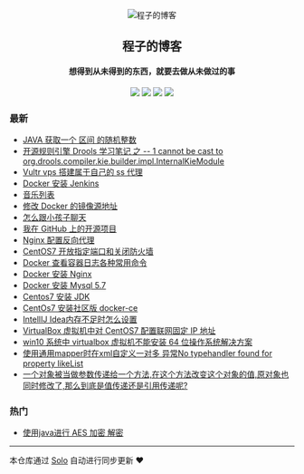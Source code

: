 <p align="center"><img alt="程子的博客" src="http://www.qiniudns.chengzime.com.cn/%E5%A4%B4%E5%83%8F"></p><h2 align="center">
程子的博客
</h2>

<h4 align="center">想得到从未得到的东西，就要去做从未做过的事</h4>
<p align="center"><a title="程子的博客" target="_blank" href="https://github.com/chengzime/solo-blog"><img src="https://img.shields.io/github/last-commit/chengzime/solo-blog.svg?style=flat-square&color=FF9900"></a>
<a title="GitHub repo size in bytes" target="_blank" href="https://github.com/chengzime/solo-blog"><img src="https://img.shields.io/github/repo-size/chengzime/solo-blog.svg?style=flat-square"></a>
<a title="Solo Version" target="_blank" href="https://github.com/b3log/solo/releases"><img src="https://img.shields.io/badge/solo-3.6.3-f1e05a.svg?style=flat-square&color=blueviolet"></a>
<a title="Hits" target="_blank" href="https://github.com/b3log/hits"><img src="https://hits.b3log.org/chengzime/solo-blog.svg"></a></p>

### 最新

* [JAVA 获取一个 区间 的随机整数](https://www.chengzime.com.cn/articles/2019/09/11/1568199355949.html)
* [开源规则引擎 Drools 学习笔记 之 -- 1 cannot be cast to org.drools.compiler.kie.builder.impl.InternalKieModule](https://www.chengzime.com.cn/articles/2019/09/11/1568195807017.html)
* [Vultr vps 搭建属于自己的 ss 代理](https://www.chengzime.com.cn/articles/2019/08/22/1566464030235.html)
* [Docker 安装 Jenkins](https://www.chengzime.com.cn/articles/2019/08/19/1566205996451.html)
* [音乐列表](https://www.chengzime.com.cn/articles/2019/08/19/1566202365980.html)
* [修改 Docker 的镜像源地址](https://www.chengzime.com.cn/articles/2019/08/19/1566196113907.html)
* [怎么跟小孩子聊天](https://www.chengzime.com.cn/articles/2019/08/17/1566022949151.html)
* [我在 GitHub 上的开源项目](https://www.chengzime.com.cn/my-github-repos)
* [Nginx 配置反向代理](https://www.chengzime.com.cn/articles/2019/08/15/1565864216388.html)
* [CentOS7 开放指定端口和关闭防火墙](https://www.chengzime.com.cn/articles/2019/08/15/1565852767719.html)
* [Docker 查看容器日志各种常用命令](https://www.chengzime.com.cn/articles/2019/08/13/1565693875276.html)
* [Docker 安装 Nginx](https://www.chengzime.com.cn/articles/2019/08/08/1565249176000.html)
* [Docker 安装 Mysql 5.7](https://www.chengzime.com.cn/articles/2019/08/07/1565175605000.html)
* [Centos7 安装 JDK](https://www.chengzime.com.cn/articles/2019/08/07/1565172836000.html)
* [CentOs7 安装社区版 docker-ce](https://www.chengzime.com.cn/articles/2019/08/07/1565170875000.html)
* [IntellIJ Idea内存不足时怎么设置](https://www.chengzime.com.cn/articles/2019/08/06/1565083104000.html)
* [VirtualBox 虚拟机中对 CentOS7 配置联网固定 IP 地址](https://www.chengzime.com.cn/articles/2019/08/02/1564712795000.html)
* [win10 系统中 virtualbox 虚拟机不能安装 64 位操作系统解决方案](https://www.chengzime.com.cn/articles/2019/08/01/1564626395000.html)
* [使用通用mapper时在xml自定义一对多 异常No typehandler found for property likeList](https://www.chengzime.com.cn/articles/2019/07/15/1563160495000.html)
* [一个对象被当做参数传递给一个方法,在这个方法改变这个对象的值,原对象也同时修改了,那么到底是值传递还是引用传递呢?](https://www.chengzime.com.cn/articles/2019/07/08/1562575854000.html)

### 热门

* [使用java进行  AES 加密 解密](https://www.chengzime.com.cn/articles/2017/08/30/1504061852000.html)



---

本仓库通过 [Solo](https://github.com/b3log/solo) 自动进行同步更新 ❤️ 